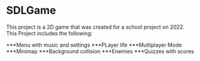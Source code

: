 # SDLGame

This project is a 2D game that was created for a school project on 2022.
This Project includes the following:


***Menu with music and settings
***PLayer life
***Multiplayer Mode
***Minimap
***Background collision 
***Enemies
***Quizzes with scores



